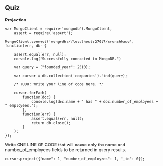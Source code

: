 ## Quiz
**Projection**
```
var MongoClient = require('mongodb').MongoClient,
    assert = require('assert');

MongoClient.connect('mongodb://localhost:27017/crunchbase', function(err, db) {

    assert.equal(err, null);
    console.log("Successfully connected to MongoDB.");

    var query = {"founded_year": 2010};

    var cursor = db.collection('companies').find(query);

    /* TODO: Write your line of code here. */

    cursor.forEach(
        function(doc) {
            console.log(doc.name + " has " + doc.number_of_employees + " employees.");
        },
        function(err) {
            assert.equal(err, null);
            return db.close();
        }
    );
});
```
Write ONE LINE OF CODE that will cause only the name and number\_of\_employees fields to be returned in query results.
```
cursor.project({"name": 1, "number_of_employees": 1, "_id": 0});
```
